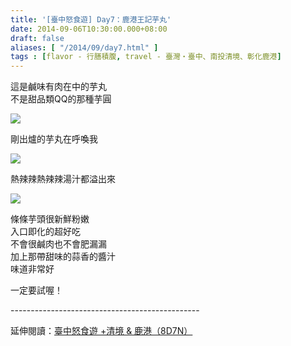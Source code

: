 ```yaml
---
title: '[臺中怒食遊] Day7：鹿港王記芋丸'
date: 2014-09-06T10:30:00.000+08:00
draft: false
aliases: [ "/2014/09/day7.html" ]
tags : [flavor - 行膳積腹, travel - 臺灣・臺中、南投清境、彰化鹿港]
---
```


這是鹹味有肉在中的芋丸  
不是甜品類QQ的那種芋圓  

![](/images/taichung7a1.jpg)

剛出爐的芋丸在呼喚我  

![](/images/taichung7a.jpg)

熱辣辣熱辣辣湯汁都溢出來  

![](/images/taichung7a2.jpg)

條條芋頭很新鮮粉嫩  
入口即化的超好吃  
不會很鹹肉也不會肥漏漏  
加上那帶甜味的蒜香的醬汁  
味道非常好  
  
一定要試喔！  
  
\-----------------------------------------------  
  
延伸閱讀：[臺中怒食遊 +清境 & 鹿港（8D7N）](https://hidie.net/taichung8d7n/)
